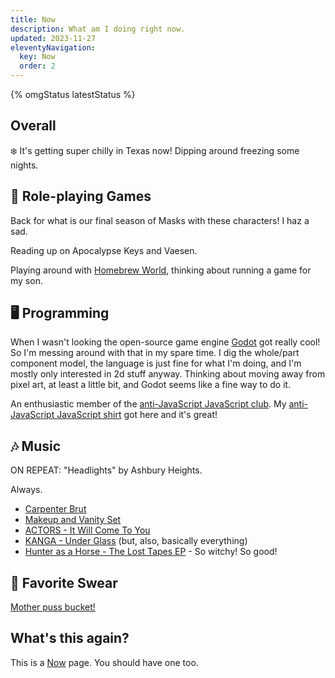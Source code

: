 ```yaml
---
title: Now
description: What am I doing right now.
updated: 2023-11-27
eleventyNavigation:
  key: Now
  order: 2
---
```


{% omgStatus latestStatus %}

## Overall

❄️ It's getting super chilly in Texas now! Dipping around freezing some nights.

## 🎲 Role-playing Games

Back for what is our final season of Masks with these characters! I haz a sad.

Reading up on Apocalypse Keys and Vaesen.

Playing around with [Homebrew World](https://spoutinglore.blogspot.com/2018/07/homebrew-world.html), thinking about running a game for my son.

## 🖥️ Programming

When I wasn't looking the open-source game engine [Godot](https://godotengine.org/) got really cool! So I'm messing around with that in my spare time. I dig the whole/part component model, the language is just fine for what I'm doing, and I'm mostly only interested in 2d stuff anyway. Thinking about moving away from pixel art, at least a little bit, and Godot seems like a fine way to do it.

An enthusiastic member of the [anti-JavaScript JavaScript club](https://anti-javascript-javascript.club/). My [anti-JavaScript JavaScript shirt](https://www.bonfire.com/anti-javascript-javascript-club/) got here and it's great!

## 🎶 Music

ON REPEAT: "Headlights" by Ashbury Heights.

Always.

- [Carpenter Brut][carpenterbrut]
- [Makeup and Vanity Set][mavs]
- [ACTORS - It Will Come To You][actors]
- [KANGA - Under Glass][kanga] (but, also, basically everything)
- [Hunter as a Horse - The Lost Tapes EP](https://hunterasahorse.bandcamp.com/album/walk-with-fire) - So witchy! So good!

## 🤬 Favorite Swear

[Mother puss bucket!](https://www.youtube.com/watch?v=In4aDZf-_JI)

## What's this again?

This is a [Now][nowpage] page. You should have one too.

[carpenterbrut]: http://www.carpenterbrut.com/
[mavs]: https://www.makeupandvanityset.com/
[actors]: https://www.actorstheband.com/
[kanga]: https://kanga.bandcamp.com/
[nowpage]: https://nownownow.com/about
